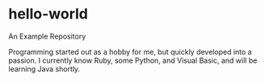 # hello-world
An Example Repository

Programming started out as a hobby for me, but quickly developed into a passion.
I currently know Ruby, some Python, and Visual Basic, and will be learning Java shortly.
